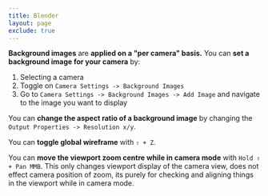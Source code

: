 ```yaml
---
title: Blender
layout: page
exclude: true
---
```


**Background images** are **applied on a "per camera" basis.** You can **set a background image for your camera** by:

 1. Selecting a camera
 2. Toggle on `Camera Settings -> Background Images`
 3. Go to `Camera Settings -> Background Images -> Add Image` and navigate to the image you want to display

You can **change the aspect ratio of a background image** by changing the `Output Properties -> Resolution x/y`.

You can **toggle global wireframe** with `⇧ + Z`.

You can **move the viewport zoom centre while in camera mode** with `Hold ⇧ + Pan MMB`. This only changes viewport display of the camera view, does not effect camera position of zoom, its purely for checking and aligning things in the viewport while in camera mode.



<!--stackedit_data:
eyJoaXN0b3J5IjpbMTYxNDY5NjEwNywtMTI2NTYyNzA2MywtMj
ExOTI3MjY2Myw1NzAxOTg0NjVdfQ==
-->